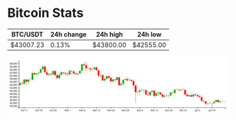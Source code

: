 # Bitcoin Stats

BTC/USDT|24h change|24h high|24h low|
|---|---|---|---|
|$43007.23|0.13%|$43800.00|$42555.00|

<img src="./chart.svg">
